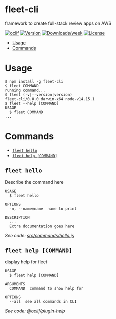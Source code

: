 fleet-cli
=========

framework to create full-stack review apps on AWS

[![oclif](https://img.shields.io/badge/cli-oclif-brightgreen.svg)](https://oclif.io)
[![Version](https://img.shields.io/npm/v/fleet-cli.svg)](https://npmjs.org/package/fleet-cli)
[![Downloads/week](https://img.shields.io/npm/dw/fleet-cli.svg)](https://npmjs.org/package/fleet-cli)
[![License](https://img.shields.io/npm/l/fleet-cli.svg)](https://github.com/Mush-Framework/fleet-cli/blob/master/package.json)

<!-- toc -->
* [Usage](#usage)
* [Commands](#commands)
<!-- tocstop -->
# Usage
<!-- usage -->
```sh-session
$ npm install -g fleet-cli
$ fleet COMMAND
running command...
$ fleet (-v|--version|version)
fleet-cli/0.0.0 darwin-x64 node-v14.15.1
$ fleet --help [COMMAND]
USAGE
  $ fleet COMMAND
...
```
<!-- usagestop -->
# Commands
<!-- commands -->
* [`fleet hello`](#fleet-hello)
* [`fleet help [COMMAND]`](#fleet-help-command)

## `fleet hello`

Describe the command here

```
USAGE
  $ fleet hello

OPTIONS
  -n, --name=name  name to print

DESCRIPTION
  ...
  Extra documentation goes here
```

_See code: [src/commands/hello.js](https://github.com/Mush-Framework/fleet-cli/blob/v0.0.0/src/commands/hello.js)_

## `fleet help [COMMAND]`

display help for fleet

```
USAGE
  $ fleet help [COMMAND]

ARGUMENTS
  COMMAND  command to show help for

OPTIONS
  --all  see all commands in CLI
```

_See code: [@oclif/plugin-help](https://github.com/oclif/plugin-help/blob/v3.2.2/src/commands/help.ts)_
<!-- commandsstop -->
